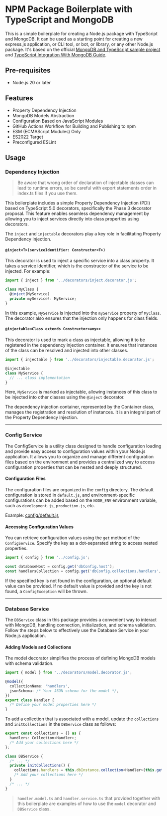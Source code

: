 # NPM Package Boilerplate with TypeScript and MongoDB

This is a simple boilerplate for creating a Node.js package with TypeScript and MongoDB. It can be used as a starting point for creating a new express.js application, or CLI tool, or bot, or library, or any other Node.js package.
It's based on the official [MongoDB and TypeScript sample project](https://github.com/mongodb-developer/mongodb-typescript-example/tree/finish) and [TypeScript Integration With MongoDB Guide](https://www.mongodb.com/compatibility/using-typescript-with-mongodb-tutorial).

## Pre-requisites

- Node.js 20 or later

## Features

- Property Dependency Injection
- MongoDB Models Abstraction
- Configuration Based on JavaScript Modules
- GitHub Actions Workflow for Building and Publishing to npm
- ESM (ECMAScript Modules) Only
- ES2022 Target
- Preconfigured ESLint

## Usage

### Dependency Injection

> Be aware that wrong order of declaration of injectable classes can lead to runtime errors, so be careful with export statements order in index.ts files if you use them.

This boilerplate includes a simple Property Dependency Injection (PDI) based on TypeScript 5.0 decorators, specifically the Phase 3 decorator proposal. This feature enables seamless dependency management by allowing you to inject services directly into class properties using decorators.

The `inject` and `injectable` decorators play a key role in facilitating Property Dependency Injection.

#### `@inject<T>(serviceIdentifier: Constructor<T>)`

This decorator is used to inject a specific service into a class property. It takes a service identifier, which is the constructor of the service to be injected. For example:

```typescript
import { inject } from '../decorators/inject.decorator.js';

class MyClass {
  @inject(MyService)
  private myService!: MyService;
}
```

In this example, `MyService` is injected into the `myService` property of `MyClass`. The decorator also ensures that the injection only happens for class fields.

#### `@injectable<Class extends Constructor<any>>`

This decorator is used to mark a class as injectable, allowing it to be registered in the dependency injection container. It ensures that instances of the class can be resolved and injected into other classes.

```typescript
import { injectable } from '../decorators/injectable.decorator.js';

@injectable
class MyService {
  // ... class implementation
}
```

Here, `MyService` is marked as injectable, allowing instances of this class to be injected into other classes using the `@inject` decorator.

The dependency injection container, represented by the Container class, manages the registration and resolution of instances. It is an integral part of the Property Dependency Injection.

---

### Config Service

The ConfigService is a utility class designed to handle configuration loading and provide easy access to configuration values within your Node.js application. It allows you to organize and manage different configuration files based on the environment and provides a centralized way to access configuration properties that can be nested and deeply structured.

#### Configuration Files

The configuration files are organized in the `config` directory. The default configuration is stored in `default.js`, and environment-specific configurations can be added based on the `NODE_ENV` environment variable, such as `development.js`, `production.js`, etc.

Example: [config/default.js](./config/default.js)

#### Accessing Configuration Values

You can retrieve configuration values using the `get` method of the `ConfigService`. Specify the key as a dot-separated string to access nested properties.

```typescript
import { config } from '../config.js';

const databaseHost = config.get('dbConfig.host');
const handlersCollection = config.get('dbConfig.collections.handlers', 'defaultHandlers');
```

If the specified key is not found in the configuration, an optional default value can be provided. If no default value is provided and the key is not found, a `ConfigException` will be thrown.

---

### Database Service

The `DBService` class in this package provides a convenient way to interact with MongoDB, handling connection, initialization, and schema validation. Follow the steps below to effectively use the Database Service in your Node.js application.

#### Adding Models and Collections

The model decorator simplifies the process of defining MongoDB models with schema validation.

```typescript
import { model } from '../decorators/model.decorator.js';

@model({
  collectionName: 'handlers',
  jsonSchema: /* Your JSON schema for the model */,
})
export class Handler {
  /* Define your model properties here */
}
```

To add a collection that is associated with a model, update the `collections` and `initCollections` in the `DBService` class as follows:

```typescript
export const collections = {} as {
  handlers: Collection<Handler>;
  /* Add your collections here */
};

class DBService {
  /* ... */
  private initCollections() {
    collections.handlers = this.dbInstance.collection<Handler>(this.getCollName(Handler));
    /* Add your collections here */
  }
  /* ... */
}
```

> `handler.model.ts` and `handler.service.ts` that provided together with this boilerplate are examples of how to use the `model` decorator and `DBService` class.
